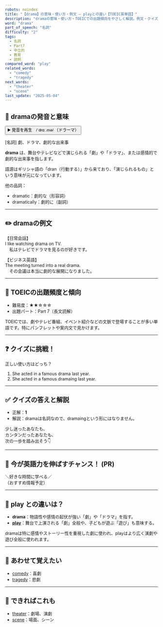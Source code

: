 ```yaml
---
robots: noindex
title: "【drama】の意味・使い方・例文 ― playとの違い【TOEIC英単語】"
description: "dramaの意味・使い方・TOEICでの出題傾向をやさしく解説。例文・クイズ付きでplayとの違いもわかりやすく学べます。"
word: "drama"
part_of_speech: "名詞"
difficulty: "2"
tags:
  - 名詞
  - Part7
  - 中立的
  - 教育
  - 説明
compared_word: "play"
related_words:
  - "comedy"
  - "tragedy"
next_words:
  - "theater"
  - "scene"
last_update: "2025-05-04"
---
```


## 🔰 dramaの発音と意味

<button class="play-audio" onclick="playTTS('drama')">
  <span class="play-audio-main">
    ▶️ 発音を再生　/ˈdrɑː.mə/
  </span>
  <span class="play-audio-sub">
    （ドラーマ）
  </span>
</button>

[名詞] 劇、ドラマ、劇的な出来事

**drama** は、舞台やテレビなどで演じられる「劇」や「ドラマ」、または感情的で劇的な出来事を指します。

語源はギリシャ語の「dran（行動する）」から来ており、「演じられるもの」という意味が元になっています。

他の品詞：  
- dramatic：劇的な（形容詞）
- dramatically：劇的に（副詞）

---

## ✏️ dramaの例文

【日常会話】  
I like watching drama on TV.  
　私はテレビでドラマを見るのが好きです。

【ビジネス英語】  
The meeting turned into a real drama.  
　その会議は本当に劇的な展開になりました。

---

## 🎯 TOEICの出題頻度と傾向

- 難易度：★★☆☆☆
- 出題パート：Part 7（長文読解）

TOEICでは、劇やテレビ番組、イベント紹介などの文脈で登場することが多い単語です。特にパンフレットや案内文で見かけます。

---

## ❓ クイズに挑戦！

正しい使い方はどっち？

1. She acted in a famous drama last year.  
2. She acted in a famous dramaing last year.

---

## ✅ クイズの答えと解説

- 正解：**1**
- 解説：dramaは名詞なので、dramaingという形にはなりません。

少し迷ったあなたも、  
カンタンだったあなたも、  
次の一歩を踏み出そう👇️

---

## 🚀 今が英語力を伸ばすチャンス！ (PR)

<div class="info-center">
＼好きな時間に学べる／<br>  
（おすすめ情報予定）
</div>

---

## 🤔  play との違いは？

- **drama**：物語性や感情の起伏が強い「劇」や「ドラマ」を指す。
- **[play](/play)**：舞台で上演される「劇」全般や、子どもが遊ぶ「遊び」も意味する。

dramaは特に感情やストーリー性を重視した劇に使われ、playはより広く演劇や遊び全般に使われます。

---

## 🧩 あわせて覚えたい

- [comedy](/comedy)：喜劇
- [tragedy](/tragedy)：悲劇

---

## 📖 できればこれも

- [theater](/theater)：劇場、演劇
- [scene](/scene)：場面、シーン

<!-- cvid: aid20_bid36 -->
